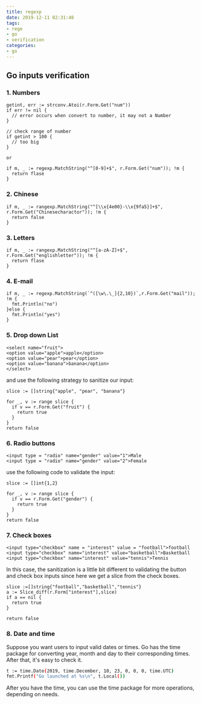 ```yaml
---
title: regexp
date: 2019-12-11 02:31:48
tags:
- rege
- go
- verification
categories:
- go
---
```


## Go inputs verification

### 1. Numbers
```
getint, err := strconv.Atoi(r.Form.Get("num"))
if err != nil {
  // error occurs when convert to number, it may not a Number
}

// check range of number
if getint > 100 {
  // too big
}

or

if m, _ := regexp.MatchString("^[0-9]+$", r.Form.Get("num")); !m {
  return flase
}
```

### 2. Chinese

```
if m, _ := rangexp.MatchString("^[\\x{4e00}-\\x{9fa5}]+$", r.Form.Get("Chinesecharactor")); !m {
  return false
}
```
### 3. Letters
```
if m, _ := rangexp.MatchString("^[a-zA-Z]+$", r.Form.Get("englishletter")); !m {
  return flase
}
```
### 4. E-mail
```
if m, _ := regexp.MatchString(`^([\w\.\_]{2,10})`,r.Form.Get("mail")); !m {
  fmt.Println("no")
}else {
  fmt.Println("yes")
}
```
### 5. Drop down List
```
<select name="fruit">
<option value="apple">apple</option>
<option value="pear">pear</option>
<option value="banana">banana</option>
</select>
```
and use the following strategy to sanitize our input:

```
slice := []string{"apple", "pear", "banana"}

for _, v := range slice {
  if v == r.Form.Get("fruit") {
    return true
  }
}
return false
```

### 6. Radio buttons
```
<input type = "radio" name="gender" value="1">Male
<input type = "radio" name="gender" value="2">Female
```
use the following code to validate the input:

```
slice := []int{1,2}

for _, v := range slice {
  if v == r.Form.Get("gender") {
    return true
  }
}
return false
```
### 7. Check boxes

```
<input type="checkbox" name = "interest" value = "football">football
<input type="checkbox" name="interest" value="basketball">Basketball
<input type="checkbox" name="interest" value="tennis">Tennis
```
In this case, the sanitization is a little bit different to validating the button and check box inputs since here we get a slice from the check boxes.

```
slice :=[]string{"football","basketball","tennis"}
a := Slice_diff(r.Form["interest"],slice)
if a == nil {
  return true
}

return false
```

### 8. Date and time

Suppose you want users to input valid dates or times. Go has the time package for converting year, month and day to their corresponding times. After that, it's easy to check it.

``` bash
t := time.Date(2019, time.December, 10, 23, 0, 0, 0, time.UTC)
fmt.Printf("Go launched at %s\n", t.Local())
```
After you have the time, you can use the time package for more operations, depending on needs.

